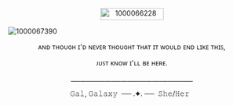 <div align=center> <img width="129" height="25" alt="1000066228" src="https://github.com/user-attachments/assets/daad40a6-4764-4a9d-b525-5bb37f5d0d7d" /> </div>

![1000067390](https://github.com/user-attachments/assets/6c86135e-aff7-409b-92e2-57852313a87b)
<p align=center> ᴀɴᴅ ᴛʜᴏᴜɢʜ ɪ'ᴅ ɴᴇᴠᴇʀ ᴛʜᴏᴜɢʜᴛ ᴛʜᴀᴛ ɪᴛ ᴡᴏᴜʟᴅ ᴇɴᴅ ʟɪᴋᴇ ᴛʜɪꜱ, </p> <p align=center> ᴊᴜꜱᴛ ᴋɴᴏᴡ ɪ'ʟʟ ʙᴇ ʜᴇʀᴇ. </p>
 <p align=center> _______________________________________</p>


<p align=center> 𝙶𝚊𝚕, 𝙶𝚊𝚕𝚊𝚡𝚢 &nbsp── .✦. ──&nbsp 𝚂𝚑𝚎/𝙷𝚎𝚛 &nbsp</p>

